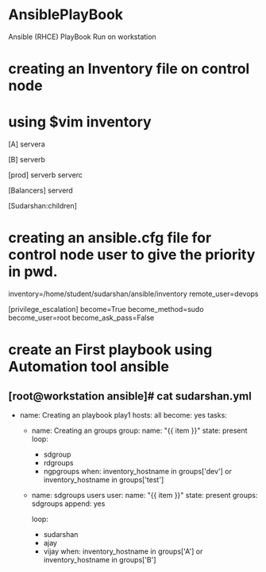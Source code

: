 # AnsiblePlayBook
Ansible (RHCE) PlayBook Run on workstation 
# creating an Inventory file on control node 
# using $vim inventory 
[A]
servera

[B]
serverb

[prod]
serverb
serverc

[Balancers]
serverd

[Sudarshan:children]

# creating an ansible.cfg file for control node user to give the priority in pwd.
inventory=/home/student/sudarshan/ansible/inventory
remote_user=devops

[privilege_escalation]
become=True
become_method=sudo
become_user=root
become_ask_pass=False

# create an First playbook using Automation tool ansible
[root@workstation ansible]# cat sudarshan.yml
---
- name: Creating an playbook play1
  hosts: all
  become: yes
  tasks:
    - name: Creating an groups
      group:
        name: "{{ item }}"
        state: present
      loop:
        - sdgroup
        - rdgroups
        - ngpgroups
      when: inventory_hostname in groups['dev'] or inventory_hostname in groups['test']
    - name: sdgroups users
      user:
        name: "{{ item }}"
        state: present
        groups: sdgroups
        append: yes

      loop:
        - sudarshan
        - ajay
        - vijay
      when: inventory_hostname in groups['A'] or inventory_hostname in groups['B']

